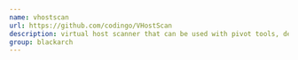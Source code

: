```yaml
---
name: vhostscan
url: https://github.com/codingo/VHostScan
description: virtual host scanner that can be used with pivot tools, detect catch-all scenarios, aliases and dynamic default pages. URL : https://github.com/codingo/VHostScan Groups : blackarch blackarch-scanner
group: blackarch
---
```

